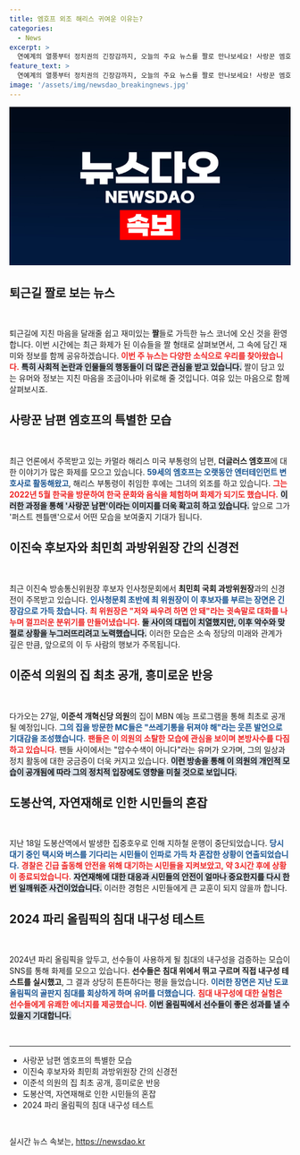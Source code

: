 ```yaml
---
title: 엠호프 외조 해리스 귀여운 이유는?
categories:
  - News
excerpt: >
  연예계의 열풍부터 정치권의 긴장감까지, 오늘의 주요 뉴스를 짤로 만나보세요! 사랑꾼 엠호프의 매력, 이진숙과 최민희의 묘한 신경전, 이준석의 집 공개 예고, 도봉산역의 소동, 그리고 파리 올림픽 침대 내구성 테스트까지! 클릭하면 모두 확인할 수 있습니다.
feature_text: >
  연예계의 열풍부터 정치권의 긴장감까지, 오늘의 주요 뉴스를 짤로 만나보세요! 사랑꾼 엠호프의 매력, 이진숙과 최민희의 묘한 신경전, 이준석의 집 공개 예고, 도봉산역의 소동, 그리고 파리 올림픽 침대 내구성 테스트까지! 클릭하면 모두 확인할 수 있습니다.
image: '/assets/img/newsdao_breakingnews.jpg'
---
```


<p><img src="/assets/img/newsdao_breakingnews.jpg" alt="cryptoinkorea 속보" /></p>

<h2 data-ke-size="size26">퇴근길 짤로 보는 뉴스</h2>

<p data-ke-size="size16">&nbsp;</p>

<p>퇴근길에 지친 마음을 달래줄 쉽고 재미있는 <b>짤</b>들로 가득한 뉴스 코너에 오신 것을 환영합니다. 이번 시간에는 최근 화제가 된 이슈들을 짤 형태로 살펴보면서, 그 속에 담긴 재미와 정보를 함께 공유하겠습니다. <b><span style="color: #ee2323;">이번 주 뉴스는 다양한 소식으로 우리를 찾아왔습니다.</span></b> <b><span style="background-color: #21538527;">특히 사회적 논란과 인물들의 행동들이 더 많은 관심을 받고 있습니다.</span></b> 짤이 담고 있는 유머와 정보는 지친 마음을 조금이나마 위로해 줄 것입니다. 여유 있는 마음으로 함께 살펴보시죠.</p>

<h2 data-ke-size="size26">사랑꾼 남편 엠호프의 특별한 모습</h2>

<p data-ke-size="size16">&nbsp;</p>

<p>최근 언론에서 주목받고 있는 카멀라 해리스 미국 부통령의 남편, <b>더글러스 엠호프</b>에 대한 이야기가 많은 화제를 모으고 있습니다. <b><span style="color: #1a5490;">59세의 엠호프는 오랫동안 엔터테인먼트 변호사로 활동해왔고</span></b>, 해리스 부통령이 취임한 후에는 그녀의 외조를 하고 있습니다. <b><span style="color: #ee2323;">그는 2022년 5월 한국을 방문하여 한국 문화와 음식을 체험하며 화제가 되기도 했습니다.</span></b> <b><span style="background-color: #21538527;">이러한 과정을 통해 '사랑꾼 남편'이라는 이미지를 더욱 확고히 하고 있습니다.</span></b> 앞으로 그가 '퍼스트 젠틀맨'으로서 어떤 모습을 보여줄지 기대가 됩니다.</p>

<h2 data-ke-size="size26">이진숙 후보자와 최민희 과방위원장 간의 신경전</h2>

<p data-ke-size="size16">&nbsp;</p>

<p>최근 이진숙 방송통신위원장 후보자 인사청문회에서 <b>최민희 국회 과방위원장</b>과의 신경전이 주목받고 있습니다. <b><span style="color: #1a5490;">인사청문회 초반에 최 위원장이 이 후보자를 부르는 장면은 긴장감으로 가득 찼습니다.</span></b> <b><span style="color: #ee2323;">최 위원장은 "저와 싸우려 하면 안 돼"라는 귓속말로 대화를 나누며 껄끄러운 분위기를 만들어냈습니다.</span></b> <b><span style="background-color: #21538527;">둘 사이의 대립이 치열했지만, 이후 악수와 맞절로 상황을 누그러뜨리려고 노력했습니다.</span></b> 이러한 모습은 소속 정당의 미래와 관계가 깊은 만큼, 앞으로의 이 두 사람의 행보가 주목됩니다.</p>

<h2 data-ke-size="size26">이준석 의원의 집 최초 공개, 흥미로운 반응</h2>

<p data-ke-size="size16">&nbsp;</p>

<p>다가오는 27일, <b>이준석 개혁신당 의원</b>의 집이 MBN 예능 프로그램을 통해 최초로 공개될 예정입니다. <b><span style="color: #1a5490;">그의 집을 방문한 MC들은 "쓰레기통을 뒤져야 해"라는 웃픈 발언으로 기대감을 조성했습니다.</span></b> <b><span style="color: #ee2323;">팬들은 이 의원의 소탈한 모습에 관심을 보이며 본방사수를 다짐하고 있습니다.</span></b> 팬들 사이에서는 "압수수색이 아니다"라는 유머가 오가며, 그의 일상과 정치 활동에 대한 궁금증이 더욱 커지고 있습니다. <b><span style="background-color: #21538527;">이런 방송을 통해 이 의원의 개인적 모습이 공개됨에 따라 그의 정치적 입장에도 영향을 미칠 것으로 보입니다.</span></b></p>

<h2 data-ke-size="size26">도봉산역, 자연재해로 인한 시민들의 혼잡</h2>

<p data-ke-size="size16">&nbsp;</p>

<p>지난 18일 도봉산역에서 발생한 집중호우로 인해 지하철 운행이 중단되었습니다. <b><span style="color: #1a5490;">당시 대기 중인 택시와 버스를 기다리는 시민들이 인파로 가득 차 혼잡한 상황이 연출되었습니다.</span></b> <b><span style="color: #ee2323;">경찰은 긴급 출동해 안전을 위해 대기하는 시민들을 지켜보았고, 약 3시간 후에 상황이 종료되었습니다.</span></b> <b><span style="background-color: #21538527;">자연재해에 대한 대응과 시민들의 안전이 얼마나 중요한지를 다시 한번 일깨워준 사건이었습니다.</span></b> 이러한 경험은 시민들에게 큰 교훈이 되지 않을까 합니다.</p>

<h2 data-ke-size="size26">2024 파리 올림픽의 침대 내구성 테스트</h2>

<p data-ke-size="size16">&nbsp;</p>

<p>2024년 파리 올림픽을 앞두고, 선수들이 사용하게 될 침대의 내구성을 검증하는 모습이 SNS를 통해 화제를 모으고 있습니다. <b>선수들은 침대 위에서 뛰고 구르며 직접 <b>내구성 테스트</b>를 실시했고</b>, 그 결과 상당히 튼튼하다는 평을 들었습니다. <b><span style="color: #1a5490;">이러한 장면은 지난 도쿄 올림픽의 골판지 침대를 회상하게 하며 유머를 더했습니다.</span></b> <b><span style="color: #ee2323;">침대 내구성에 대한 실험은 선수들에게 유쾌한 에너지를 제공했습니다.</span></b> <b><span style="background-color: #21538527;">이번 올림픽에서 선수들이 좋은 성과를 낼 수 있을지 기대합니다.</span></b> </p>

<p data-ke-size="size16">&nbsp;</p>

<hr>

<ul>
    <li>사랑꾼 남편 엠호프의 특별한 모습</li>
    <li>이진숙 후보자와 최민희 과방위원장 간의 신경전</li>
    <li>이준석 의원의 집 최초 공개, 흥미로운 반응</li>
    <li>도봉산역, 자연재해로 인한 시민들의 혼잡</li>
    <li>2024 파리 올림픽의 침대 내구성 테스트</li>
</ul>

<p data-ke-size="size16">&nbsp;</p>

<script>
    // This script is an example and can be customized per your needs
</script>
실시간 뉴스 속보는, <a href="https://newsdao.kr" rel="dofollow">https://newsdao.kr</a>



